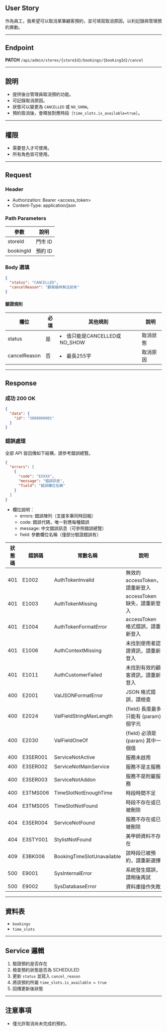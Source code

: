 ## User Story

作為員工，我希望可以取消某筆顧客預約，並可填寫取消原因，以利記錄與管理預約異動。

---

## Endpoint

**PATCH** `/api/admin/stores/{storeId}/bookings/{bookingId}/cancel`

---

## 說明

- 提供後台管理員取消預約功能。
- 可記錄取消原因。
- 狀態可以變更為 `CANCELLED` 或 `NO_SHOW`。
- 預約取消後，會釋放對應時段（`time_slots.is_available=true`）。

---

## 權限

- 需要登入才可使用。
- 所有角色皆可使用。

---

## Request

### Header

- Authorization: Bearer <access_token>
- Content-Type: application/json

### Path Parameters

| 參數      | 說明    |
| --------- | ------- |
| storeId   | 門市 ID |
| bookingId | 預約 ID |

### Body 選填

```json
{
  "status": "CANCELLED",
  "cancelReason": "顧客臨時無法前來"
}
```

#### 驗證規則
| 欄位         | 必填 | 其他規則                       | 說明     |
| ------------ | ---- | ------------------------------ | -------- |
| status       | 是   | <li>值只能是CANCELLED或NO_SHOW | 取消狀態 |
| cancelReason | 否   | <li>最長255字                  | 取消原因 |

---

## Response

### 成功 200 OK

```json
{
  "data": {
    "id": "3000000001"
  }
}
```

### 錯誤處理

全部 API 皆回傳如下結構，請參考錯誤總覽。

```json
{
  "errors": [
    {
      "code": "EXXXX",
      "message": "錯誤訊息",
      "field": "錯誤欄位名稱"
    }
  ]
}
```

- 欄位說明：
  - errors: 錯誤陣列（支援多筆同時回報）
  - code: 錯誤代碼，唯一對應每種錯誤
  - message: 中文錯誤訊息（可參照錯誤總覽）
  - field: 參數欄位名稱（僅部分驗證錯誤有）

| 狀態碼 | 錯誤碼   | 常數名稱                   | 說明                                  |
| ------ | -------- | -------------------------- | ------------------------------------- |
| 401    | E1002    | AuthTokenInvalid           | 無效的 accessToken，請重新登入        |
| 401    | E1003    | AuthTokenMissing           | accessToken 缺失，請重新登入          |
| 401    | E1004    | AuthTokenFormatError       | accessToken 格式錯誤，請重新登入      |
| 401    | E1006    | AuthContextMissing         | 未找到使用者認證資訊，請重新登入      |
| 401    | E1011    | AuthCustomerFailed         | 未找到有效的顧客資訊，請重新登入      |
| 400    | E2001    | ValJSONFormatError         | JSON 格式錯誤，請檢查                 |
| 400    | E2024    | ValFieldStringMaxLength    | {field} 長度最多只能有 {param} 個字元 |
| 400    | E2030    | ValFieldOneOf              | {field} 必須是 {param} 其中一個值     |
| 400    | E3SER001 | ServiceNotActive           | 服務未啟用                            |
| 400    | E3SER002 | ServiceNotMainService      | 服務不是主服務                        |
| 400    | E3SER003 | ServiceNotAddon            | 服務不是附屬服務                      |
| 400    | E3TMS006 | TimeSlotNotEnoughTime      | 時段時間不足                          |
| 404    | E3TMS005 | TimeSlotNotFound           | 時段不存在或已被刪除                  |
| 404    | E3SER004 | ServiceNotFound            | 服務不存在或已被刪除                  |
| 404    | E3STY001 | StylistNotFound            | 美甲師資料不存在                      |
| 409    | E3BK006  | BookingTimeSlotUnavailable | 該時段已被預約，請重新選擇            |
| 500    | E9001    | SysInternalError           | 系統發生錯誤，請稍後再試              |
| 500    | E9002    | SysDatabaseError           | 資料庫操作失敗                        |

---

## 資料表

- `bookings`
- `time_slots`

---

## Service 邏輯
1. 驗證預約是否存在
2. 檢查預約狀態是否為 SCHEDULED
3. 更新 `status` 並寫入 `cancel_reason`
4. 將該預約所屬 `time_slots.is_available = true`
5. 回傳更新後狀態

---

## 注意事項

- 僅允許取消尚未完成的預約。
